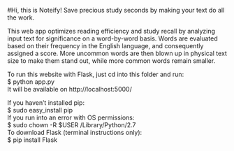 #Hi, this is Noteify!
Save precious study seconds by making your text do all the work.

This web app optimizes reading efficiency and study recall by analyzing input text for significance on a word-by-word basis. Words are evaluated based on their frequency in the English language, and consequently assigned a score. More uncommon words are then blown up in physical text size to make them stand out, while more common words remain smaller.

To run this website with Flask, just cd into this folder and run:
<br />
$ python app.py
<br />
It will be available on http://localhost:5000/

If you haven’t installed pip:
<br />
$ sudo easy_install pip
<br />
If you run into an error with OS permissions:
<br />
$ sudo chown -R $USER /Library/Python/2.7
<br />
To download Flask (terminal instructions only):
<br />
$ pip install Flask
